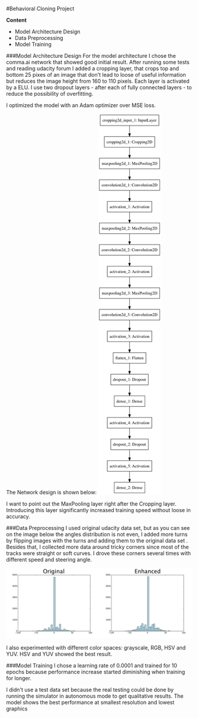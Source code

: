 #Behavioral Cloning Project

**Content**
* Model Architecture Design
* Data Preprocessing
* Model Training

[//]: # (Image References)

[image1]: ./model.png "Model design"
[image2]: ./data-set.png "Model design"

###Model Architecture Design
For the model architecture I chose the comma.ai network that showed good initial result. After running some tests and reading udacity forum I added a cropping layer, that crops top and bottom 25 pixes of an image that don't lead to loose of useful information but reduces the image height from 160 to 110 pixels. 
Each layer is activated by a ELU. I use two dropout layers - after each of fully connected layers - to reduce the possibility of overfitting.

I optimized the model with an Adam optimizer over MSE loss.

The Network design is shown below:
![Undistored image][image1]

I want to point out the MaxPooling layer right after the Cropping layer. Introducing this layer significantly increased training speed without loose in accuracy.

###Data Preprocessing
I used original udacity data set, but as you can see on the image below the angles distribution is not even, I added more turns by flipping images with the turns and adding them to the original data set . Besides that, I collected more data around tricky corners since most of the tracks were straight or soft curves. I drove these corners several times with different speed and steering angle.

![Angles distribution][image2]

I also experimented with different color spaces: grayscale, RGB, HSV and YUV. HSV and YUV showed the best result.

###Model Training
I chose a learning rate of 0.0001 and trained for 10 epochs because performance increase started diminishing when training for longer.

I didn't use a test data set because the real testing could be done by running the simulator in autonomous mode to get qualitative results.
The model shows the best performance at smallest resolution and lowest graphics